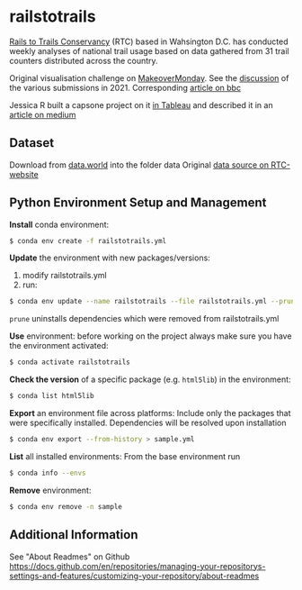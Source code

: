 # railstotrails
[Rails to Trails Conservancy](https://www.railstotrails.org/) (RTC) based in Wahsington D.C. has conducted weekly analyses of national trail usage based on data gathered from 31 trail counters distributed across the country.

Original visualisation challenge on [MakeoverMonday](https://www.makeovermonday.co.uk/). See the [discussion](https://www.makeovermonday.co.uk/week-1-2021/) of the various submissions in 2021.
Corresponding [article on bbc](https://www.bbc.com/future/bespoke/made-on-earth/the-great-bicycle-boom-of-2020.html)

Jessica R built a capsone project on it [in Tableau](https://public.tableau.com/app/profile/jessica.pf/viz/CapstoneProject_16276628699320/Story1?publish=yes) and described it in an [article on medium](https://medium.com/@jessica.rpf/data-visualization-capstone-project-by-jessica-r-3c0155ce9f55)

## Dataset
Download from [data.world](https://data.world/makeovermonday/2021w1) into the folder data
Original [data source on RTC-website](https://www.railstotrails.org/COVID19/#trailcount)

## Python Environment Setup and Management
**Install** conda environment:
```sh
$ conda env create -f railstotrails.yml
```
**Update** the environment with new packages/versions:
1. modify railstotrails.yml
2. run:
```sh
$ conda env update --name railstotrails --file railstotrails.yml --prune
```
`prune` uninstalls dependencies which were removed from railstotrails.yml

**Use** environment:
before working on the project always make sure you have the environment activated:
```sh
$ conda activate railstotrails
```

**Check the version** of a specific package (e.g. `html5lib`) in the environment:
```sh
$ conda list html5lib
```

**Export** an environment file across platforms:
Include only the packages that were specifically installed. Dependencies will be resolved upon installation
```sh
$ conda env export --from-history > sample.yml
```

**List** all installed environments:
From the base environment run
```sh
$ conda info --envs
```

**Remove** environment:
```sh
$ conda env remove -n sample
```

## Additional Information
See "About Readmes" on Github
https://docs.github.com/en/repositories/managing-your-repositorys-settings-and-features/customizing-your-repository/about-readmes
